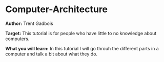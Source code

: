 # Computer-Architecture
**Author:** Trent Gadbois

**Target:** This tutorial is for people who have little to no knowledge about computers.

**What you will learn:** In this tutorial I will go throuh the different parts in a computer and talk a bit about what they do.
